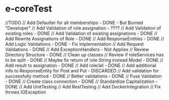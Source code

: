 # e-coreTest
//TODO
    // Add Defaulter for all memberships - DONE - But Burned "Developer"
    // Add Validation of role assignation - ????
    // Add Validation of existing roles - DONE
    // Add Validation of existing assignations - DONE
    // Add Rewrite Assignations of Role - DONE
    // Add ResponseEntities - DONE
    // Add Logic Validations -  DONE - Fix implementation
    // Add Request Validations - DONE
    // Add ExceptionHandlers - Not Applies
    // Review Directory Structure - DONE
    // Clean up classes
    // Review if roleServices has to be split - DONE
    // Maybe fix return of role String instead Model - DONE
    // Add result to assignation - DONE
    // Add role/all - DONE
    // Add additional info to ResponseEntity for Post and Put - DISCARDED
    // Add validation for successfully method - DONE
    // Better validations - DONE
    // Fuse Validation - DONE
    // Create class connection - DONE 
    // Standardize Capitalization - DONE
    // Add UnitTesting
    // Add RestTesting
    // Add DockerIntegration
    // Fix throws IOException
